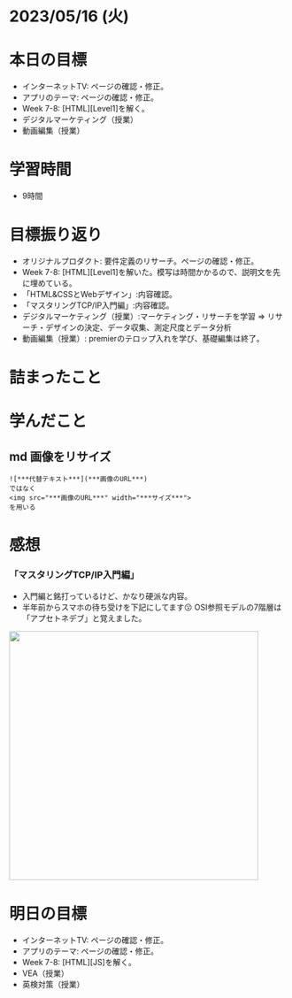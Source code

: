 # 2023/05/16 (火)

# 本日の目標

- インターネットTV: ページの確認・修正。
- アプリのテーマ: ページの確認・修正。
- Week 7-8: [HTML][Level1]を解く。
- デジタルマーケティング（授業）
- 動画編集（授業）


# 学習時間

- 9時間

# 目標振り返り

- オリジナルプロダクト: 要件定義のリサーチ。ページの確認・修正。
- Week 7-8: [HTML][Level1]を解いた。模写は時間かかるので、説明文を先に埋めている。
- 「HTML&CSSとWebデザイン」:内容確認。
- 「マスタリングTCP/IP入門編」:内容確認。
- デジタルマーケティング（授業）:マーケティング・リサーチを学習 => リサーチ・デザインの決定、データ収集、測定尺度とデータ分析
- 動画編集（授業）: premierのテロップ入れを学び、基礎編集は終了。

# 詰まったこと

# 学んだこと

## md 画像をリサイズ
```
![***代替テキスト***](***画像のURL***)
ではなく
<img src="***画像のURL***" width="***サイズ***">
を用いる
```

# 感想

### 「マスタリングTCP/IP入門編」
- 入門編と銘打っているけど、かなり硬派な内容。
- 半年前からスマホの待ち受けを下記にしてます😗 OSI参照モデルの7階層は「アプセトネデブ」と覚えました。

<img src="https://denkenmusic.com/wp-content/uploads/2020/11/f700c101e72ce56dfced4097559d03c7-1024x783.png"
width="450pt">

# 明日の目標

- インターネットTV: ページの確認・修正。
- アプリのテーマ: ページの確認・修正。
- Week 7-8: [HTML][JS]を解く。
- VEA（授業）
- 英検対策（授業）

